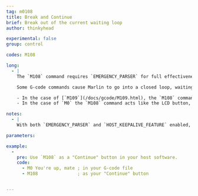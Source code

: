 ```yaml
---
tag: m0108
title: Break and Continue
brief: Break out of the current waiting loop
author: thinkyhead

experimental: false
group: control

codes: M108

long:
  - |
    The `M108` command requires `EMERGENCY_PARSER` for full effectiveness. (Otherwise a full queue blocks the parser.)

    Some G-code commands cause Marlin to go into a closed loop, waiting indefinitely for a certain state or event. For example, `M109` waits for the target temperature to be reached, and `M0` waits for an LCD click.

    - In the case of [`M109`](/docs/gcode/M109.html), the `M108` command stops waiting for the target temperature and continues processing G-code. This may result in "cold extrude" messages. For a full stop use [`M112`](/docs/gcode/M112.html).
    - In the case of `M0` the `M108` command acts like the LCD button, breaking out of `M0` and continuing to process the G-code queue.

notes:
  - |
    With both `EMERGENCY_PARSER` and `HOST_KEEPALIVE_FEATURE` enabled, hosts will be able to prompt for continuation or cancellation, confirming with `M108` and cancelling with `M112`.

parameters:

example:
  -
    pre: Use `M108` as a "Continue" button in your host software.
    code:
      - M0 You're up, mate ; in your G-code file
      - M108               ; as your "Continue" button


---
```

